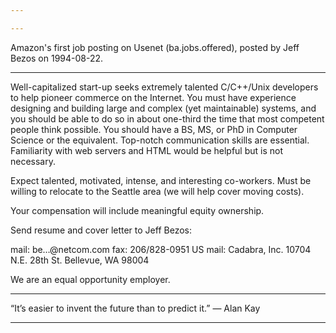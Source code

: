 ```yaml
---

---
```

Amazon's first job posting on Usenet (ba.jobs.offered), posted by Jeff Bezos on 1994-08-22.

---

Well-capitalized start-up seeks extremely talented C/C++/Unix developers to help pioneer commerce on the Internet. You must have experience designing and building large and complex (yet maintainable) systems, and you should be able to do so in about one-third the time that most competent people think possible. You should have a BS, MS, or PhD in Computer Science or the equivalent. Top-notch communication skills are essential. Familiarity with web servers and HTML would be helpful but is not necessary.

Expect talented, motivated, intense, and interesting co-workers. Must be willing to relocate to the Seattle area (we will help cover moving costs).

Your compensation will include meaningful equity ownership.

Send resume and cover letter to Jeff Bezos:

mail: be…@netcom.com
fax: 206/828-0951
US mail: Cadabra, Inc.
10704 N.E. 28th St.
Bellevue, WA 98004

We are an equal opportunity employer.

---

“It’s easier to invent the future than to predict it.” — Alan Kay

---
